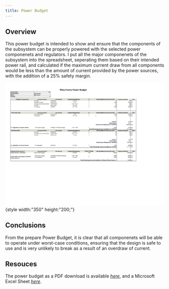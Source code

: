 ```yaml
---
title: Power Budget
---
```


## Overview
This power budget is intended to show and ensure that the components of the subsystem can be properly powered with the selected power componenets and regulators. I put all the major componenets of the subsystem into the spreadsheet, seperating them based on their intended power rail, and calculated if the maximum current draw from all components would be less than the amount of current provided by the power sources, with the addition of a 25% safety margin.

![budget](https://github.com/riatron8/riatron8.github.io/raw/main/docs/05-Power-Budget/Final_Power_Budget-1.png){style width:"350" height:"200;"}


## Conclusions

From the prepare Power Budget, it is clear that all componenets will be able to operate under worst-case conditions, ensuring that the design is safe to use and is very unlikely to break as a result of an overdraw of current.

## Resouces

The power budget as a PDF download is available [*here*](https://github.com/riatron8/riatron8.github.io/raw/main/docs/05-Power-Budget/Final_Power_Budget.pdf), and a Microsoft Excel Sheet [*here*](https://github.com/riatron8/riatron8.github.io/raw/main/docs/05-Power-Budget/Final_Riley_Franco_Power_Budget.xlsx).
